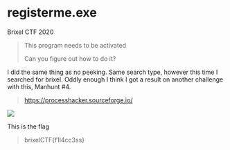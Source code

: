 # registerme.exe

Brixel CTF 2020

>This program needs to be activated
>
>Can you figure out how to do it?

I did the same thing as no peeking. Same search type, however this time I searched for brixel. Oddly enough I think I got a result on another challenge with this, Manhunt #4.

> <https://processhacker.sourceforge.io/>

<code><img src="https://zyphen.is-inside.me/COtvYLHm.png"></code>

This is the flag

> brixelCTF{f1l4cc3ss}